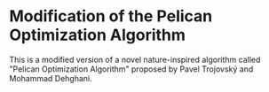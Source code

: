 # Modification of the Pelican Optimization Algorithm
This is a modified version of a novel nature-inspired algorithm called "Pelican Optimization Algorithm" proposed by Pavel Trojovský and Mohammad Dehghani.
